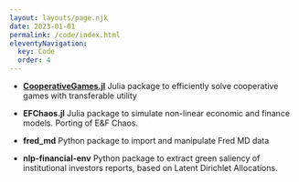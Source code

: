 ```yaml
---
layout: layouts/page.njk
date: 2023-01-01
permalink: /code/index.html
eleventyNavigation:
  key: Code
  order: 4
---
```


- [**CooperativeGames.jl**](https://github.com/NoFishLikeIan/CooperativeGames.jl)
    Julia package to efficiently solve cooperative games with transferable utility

- **EFChaos.jl**
    Julia package to simulate non-linear economic and finance models. Porting of E&F Chaos.

- **fred_md**
    Python package to import and manipulate Fred MD data
    
- **nlp-financial-env**
    Python package to extract green saliency of institutional investors reports, based on Latent Dirichlet Allocations.